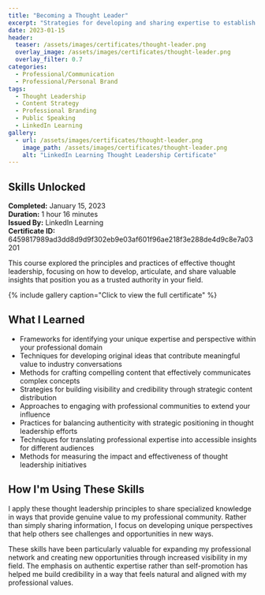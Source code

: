 ```yaml
---
title: "Becoming a Thought Leader"
excerpt: "Strategies for developing and sharing expertise to establish credibility and influence in your professional field"
date: 2023-01-15
header:
  teaser: /assets/images/certificates/thought-leader.png
  overlay_image: /assets/images/certificates/thought-leader.png
  overlay_filter: 0.7
categories:
  - Professional/Communication
  - Professional/Personal Brand
tags:
  - Thought Leadership
  - Content Strategy
  - Professional Branding
  - Public Speaking
  - LinkedIn Learning
gallery:
  - url: /assets/images/certificates/thought-leader.png
    image_path: /assets/images/certificates/thought-leader.png
    alt: "LinkedIn Learning Thought Leadership Certificate"
---
```


## Skills Unlocked

**Completed:** January 15, 2023  
**Duration:** 1 hour 16 minutes  
**Issued By:** LinkedIn Learning  
**Certificate ID:** 6459817989ad3dd8d9d9f302eb9e03af601f96ae218f3e288de4d9c8e7a03201

This course explored the principles and practices of effective thought leadership, focusing on how to develop, articulate, and share valuable insights that position you as a trusted authority in your field.

{% include gallery caption="Click to view the full certificate" %}

## What I Learned

* Frameworks for identifying your unique expertise and perspective within your professional domain
* Techniques for developing original ideas that contribute meaningful value to industry conversations
* Methods for crafting compelling content that effectively communicates complex concepts
* Strategies for building visibility and credibility through strategic content distribution
* Approaches to engaging with professional communities to extend your influence
* Practices for balancing authenticity with strategic positioning in thought leadership efforts
* Techniques for translating professional expertise into accessible insights for different audiences
* Methods for measuring the impact and effectiveness of thought leadership initiatives

## How I'm Using These Skills

I apply these thought leadership principles to share specialized knowledge in ways that provide genuine value to my professional community. Rather than simply sharing information, I focus on developing unique perspectives that help others see challenges and opportunities in new ways.

These skills have been particularly valuable for expanding my professional network and creating new opportunities through increased visibility in my field. The emphasis on authentic expertise rather than self-promotion has helped me build credibility in a way that feels natural and aligned with my professional values.